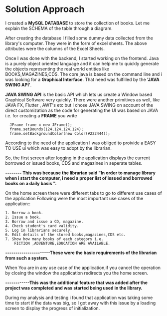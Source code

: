 # Solution Approach
I created a **MySQL DATABASE** to store the collection of books. Let me explain the SCHEMA of the table through a diagram.

After creating the database I filled some dummy data collected from the library's computer. They were in the form of excel sheets. The above attributes were the columns of the Excel Sheets. 

Once I was done with the backend, I started working on the frontend. 
Java is a purely object oriented language and it can help me to quickly generate the objects representing the real world entities like BOOKS,MAGAZINES,CDS. 
The core java is based on the command line and i was looking for a **Graphical Interface**.
That need was fulfilled by the **'JAVA SWING API'**.

**JAVA SWING API** is the basic API which lets us create a Window based Graphical Software very quickly.
There were another primitives as well, like JAVA FX, Flutter , AWT's etc but I chose JAVA SWING on account of the direct customization as the code for generating the UI was based on JAVA i.e. for creating a **FRAME** you write 
```
  JFrame frame = new JFrame();
  frame.setBounds(124,124,124,124);
  frame.setBackgroundColor(new Color(#222444));
```
According to the need of the application I was obliged to proivide a EASY TO USE ui which was easy to adopt by the librarian. 

So, the first screen after logging in the application displays the current borrowed or issued books, CDS and magazines in seperate tables.

**-------- This was because the librarian said "In order to manage library when i start the computer, i need a proper list of issued and borrowed books on a daily basis ".**

On the home screen there were different tabs to go to different use cases of the application 
Following were the most important use cases of the application::
```
1. Borrow a book.
2. Issue a book.
3. Borrow and issue a CD, magazine.
4. Check student's card validity.
5. Log in librarians securely.
6. Edit details of the stored books,magazines,CDS etc.
7. Show how many books of each category i.e.
    FICTION ,ADVENTURE,EDUCATION ARE AVAILABLE.
``` 
**----------------------These were the basic requirements of the librarian from such a system.**

When You are in any use case of the application,if you cancel the operation by closing the window the application redirects you the home screen.

**------------This was the additional feature that was added after the project was completed and was started being used in the library.**

During my analysis and testing i found that application was taking some time to start if the data was big, so I got away with this issue by a loading screen to display the progress of initialization.


